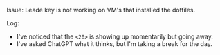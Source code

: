 Issue:
Leade key is not working on VM's that installed the dotfiles.

Log:
- I've noticed that the ```<20>``` is showing up momentarily but going away.
- I've asked ChatGPT what it thinks, but I'm taking a break for the day.
